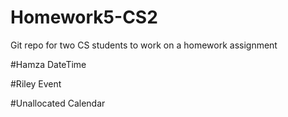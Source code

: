 # Homework5-CS2
Git repo for two CS students to work on a homework assignment


#Hamza
DateTime

#Riley
Event

#Unallocated
Calendar
